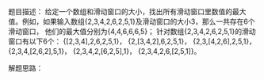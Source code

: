 题目描述：
   给定一个数组和滑动窗口的大小，找出所有滑动窗口里数值的最大值。例如，如果输入数组{2,3,4,2,6,2,5,1}及滑动窗口的大小3，那么一共存在6个滑动窗口，
   他们的最大值分别为{4,4,6,6,6,5}； 针对数组{2,3,4,2,6,2,5,1}的滑动窗口有以下6个： 
   {[2,3,4],2,6,2,5,1}， 
   {2,[3,4,2],6,2,5,1}， 
   {2,3,[4,2,6],2,5,1}， 
   {2,3,4,[2,6,2],5,1}， 
   {2,3,4,2,[6,2,5],1}， 
   {2,3,4,2,6,[2,5,1]}。

解题思路：
    